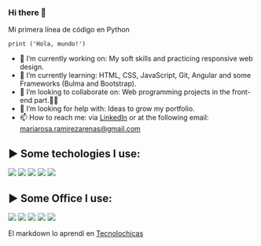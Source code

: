 ### Hi there 👋
Mi primera línea de código en Python
```
print ('Hola, mundo!')
```

- 🔭 I’m currently working on: My soft skills and practicing responsive web design.
- 🌱 I’m currently learning: HTML, CSS, JavaScript, Git, Angular and some Frameworks (Bulma and Bootstrap).
- 👯 I’m looking to collaborate on: Web programming projects in the front-end part.👩🏻
- 🤔 I’m looking for help with: Ideas to grow my portfolio.
- 📫 How to reach me: via [LinkedIn](www.linkedin.com/in/maria-rosa-ramírez-arenas) or at the following email: mariarosa.ramirezarenas@gmail.com


<!--# Markdown
#   Encabezado 1
##  Encabezado 2
### Encabezado 3

# Estilos de texto
**Palabra en negrita**
*Palabra en cursiva*
~~Este texto esta equivocado~~ -->

## ▶️ Some techologies I use:
<img src="https://img.shields.io/badge/GitHub-100000?style=for-the-badge&logo=github&logoColor=white " />
<img src="https://img.shields.io/badge/HTML5-E34F26?style=for-the-badge&logo=html5&logoColor=white" />
<img src="https://img.shields.io/badge/CSS3-1572B6?style=for-the-badge&logo=css3&logoColor=white" />
<img src="https://img.shields.io/badge/JavaScript-323330?style=for-the-badge&logo=javascript&logoColor=F7DF1E " />
<img src="https://img.shields.io/badge/Kotlin-0095D5?&style=for-the-badge&logo=kotlin&logoColor=white " />


## ▶️ Some Office I use:
<img src="https://img.shields.io/badge/Microsoft_Office-D83B01?style=for-the-badge&logo=microsoft-office&logoColor=white " />
<img src="https://img.shields.io/badge/Microsoft_PowerPoint-B7472A?style=for-the-badge&logo=microsoft-powerpoint&logoColor=white " />
<img src="https://img.shields.io/badge/Microsoft_Word-2B579A?style=for-the-badge&logo=microsoft-word&logoColor=white " />
<img src="https://img.shields.io/badge/Miro-F7C922?style=for-the-badge&logo=Miro&logoColor=050036 " />
<img src="https://img.shields.io/badge/Trello-0052CC?style=for-the-badge&logo=trello&logoColor=white " />


El markdown lo aprendí en [Tecnolochicas](https://tecnolochicas.mx/)
